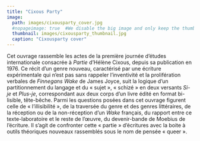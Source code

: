 ```yaml
---
title: "Cixous Party"
image:
  path: images/cixousparty_cover.jpg
  #nopageimage: true  #We disable the big image and only keep the thumbnail
  thumbnail: images/cixousparty_thumbnail.jpg
  caption: "Cixousparty cover"
---
```


Cet ouvrage rassemble les actes de la première journée d’études internationale consacrée à *Partie* d’Hélène Cixous, depuis sa publication en 1976. Ce récit d’un genre nouveau, caractérisé par une écriture expérimentale qui n’est pas sans rappeler l’inventivité et la prolifération verbales de *Finnegans Wake* de James Joyce, suit la logique d’un partitionnement du langage et du « sujet », « schizé » en deux versants *Si-je* et *Plus-je*, correspondant aux deux corps d’un livre édité en format bi-lisible, tête-bêche. Parmi les questions posées dans cet ouvrage figurent celle de « l’illisibilité », de la traversée du genre et des genres littéraires, de la réception ou de la non-réception d’un *Wake* français, du rapport entre ce texte-laboratoire et le reste de l’œuvre, du devenir-bande de Moebius de l’écriture. Il s’agit de confronter cette « partie » d’écritures avec la boite à outils théoriques nouveaux rassemblés sous le nom de pensée « queer ».
